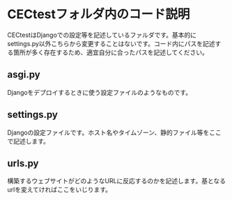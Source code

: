 # CECtestフォルダ内のコード説明
CECtestはDjangoでの設定等を記述しているファルダです。基本的にsettings.py以外こちらから変更することはないです。コード内にパスを記述する箇所が多く存在するため、適宜自分に合ったパスを記述してください。

## asgi.py
Djangoをデプロイするときに使う設定ファイルのようなものです。

## settings.py
Djangoの設定ファイルです。ホスト名やタイムゾーン、静的ファイル等をここで記述します。

## urls.py 
構築するウェブサイトがどのようなURLに反応するのかを記述します。基となるurlを変えてければここをいじります。

